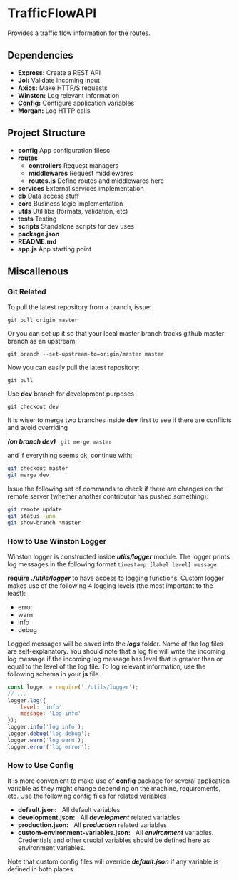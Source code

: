 # TrafficFlowAPI

Provides a traffic flow information for the routes.

## Dependencies
* **Express:** Create a REST API
* **Joi:** Validate incoming input
* **Axios:** Make HTTP/S requests
* **Winston:** Log relevant information
* **Config:** Configure application variables
* **Morgan:** Log HTTP calls


## Project Structure
* **config** App configuration filesc
* **routes** 
  - **controllers** Request managers
  - **middlewares** Request middlewares
  - **routes.js**  Define routes and middlewares here
* **services** External services implementation 
* **db** Data access stuff
* **core** Business logic implementation
* **utils** Util libs (formats, validation, etc)
* **tests** Testing
* **scripts** Standalone scripts for dev uses
* **package.json**
* **README.md**
* **app.js** App starting point





## Miscallenous 

### Git Related
To pull the latest repository from a branch, issue:

```git pull origin master```

Or you can set up it so that your local master branch tracks github master branch as an upstream:

```git branch --set-upstream-to=origin/master master```

Now you can easily pull the latest repository:

```git pull```

Use **dev** branch for development purposes

```git checkout dev```

It is wiser to merge two branches inside **dev** first to see if there are conflicts and avoid overriding 

***(on branch dev)***  ``` git merge master```

and if everything seems ok, continue with:
```bash
git checkout master
git merge dev
```

Issue the following set of commands to check if there are changes on the remote server (whether another contributor has pushed something):

```bash
git remote update
git status -uno
git show-branch *master
```

### How to Use Winston Logger
Winston logger is constructed inside ***utils/logger*** module. The logger prints log messages in the following format  ``` timestamp [label level] message ```.

**require** ***./utils/logger*** to have access to logging functions. Custom logger makes use of the following 4 logging levels (the most important to the least):
- error
- warn
- info
- debug

Logged messages will be saved into the ***logs*** folder. Name of the log files are self-explanatory. You should note that a log file will write the incoming log message if the incoming log message has level that is greater than or equal to the level of the log file. To log relevant information, use the following schema in your **js** file.

```javascript
const logger = require('./utils/logger');
// ...
logger.log({
    level: 'info',
    message: 'Log info'
});
logger.info('log info');
logger.debug('log debug');
logger.warn('log warn');
logger.error('log error');
```

### How to Use Config

It is more convenient to make use of **config** package for several application variable as they might change depending on the machine, requirements, etc. Use the following config files for related variables
- **default.json:** &nbsp; All default variables
- **development.json:** &nbsp; All ***development*** related variables
- **production.json:** &nbsp;  All ***production*** related variables
- **custom-environment-variables.json:** &nbsp; All ***environment*** variables. Credentials and other crucial variables should be defined here as environment variables.

Note that custom config files will override ***default.json*** if any variable is defined in both places.

